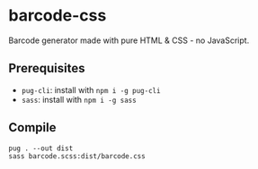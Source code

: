 # barcode-css

Barcode generator made with pure HTML & CSS - no JavaScript.

## Prerequisites

- `pug-cli`: install with `npm i -g pug-cli`
- `sass`: install with `npm i -g sass`

## Compile

```
pug . --out dist
sass barcode.scss:dist/barcode.css
```
